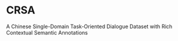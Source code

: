 # CRSA
A Chinese Single-Domain Task-Oriented Dialogue Dataset with Rich Contextual Semantic Annotations
